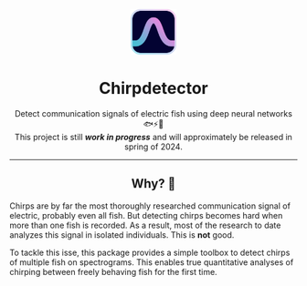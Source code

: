 <p align="center">
    <img src="assets/logo.png" width="80" />
    <h1 align="center"><b>Chirpdetector</b></h1>
</p>
<p align="center">
    Detect communication signals of electric fish using deep neural networks 🐟⚡🧠 </br>
    This project is still <b><i>work in progress</b></i> and will approximately be released in spring of 2024.
</p>

<!-- ![Codecov](https://img.shields.io/codecov/c/github/weygoldt/chirpdetector) -->


---

<p> <h2 align="center">Why? 🤨</h2> </p>

Chirps are by far the most thoroughly researched communication signal of electric, probably even all fish. But detecting chirps becomes hard when more than one fish is recorded. As a result, most of the research to date analyzes this signal in isolated individuals. This is **not** good.

To tackle this isse, this package provides a simple toolbox to detect chirps of multiple fish on spectrograms. This enables true quantitative analyses of chirping between freely behaving fish for the first time.
